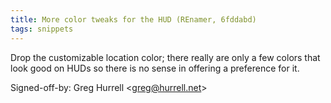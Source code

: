 ```yaml
---
title: More color tweaks for the HUD (REnamer, 6fddabd)
tags: snippets
---
```


Drop the customizable location color; there really are only a few colors that look good on HUDs so there is no sense in offering a preference for it.

Signed-off-by: Greg Hurrell &lt;greg@hurrell.net&gt;
